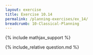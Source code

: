 ```yaml
---
layout: exercise
title: Exercise 10.14
permalink: /planning-exercises/ex_14/
breadcrumb: 10-Classical-Planning
---
```


{% include mathjax_support %}

<div><i class="arrow-up loader" data-chapter="planning-exercises" data-exercise="ex_14" data-rating="0"></i></div>
{% include_relative question.md %}
